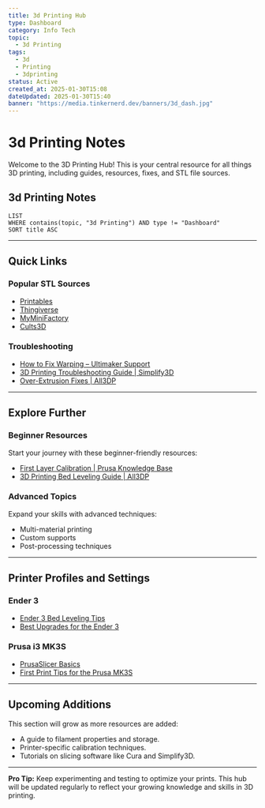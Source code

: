 ```yaml
---
title: 3d Printing Hub
type: Dashboard
category: Info Tech
topic:
  - 3d Printing
tags:
  - 3d
  - Printing
  - 3dprinting
status: Active
created_at: 2025-01-30T15:08
dateUpdated: 2025-01-30T15:40
banner: "https://media.tinkernerd.dev/banners/3d_dash.jpg"
---
```

# 3d Printing Notes
Welcome to the 3D Printing Hub! This is your central resource for all things 3D printing, including guides, resources, fixes, and STL file sources.

## 3d Printing Notes
```dataview
LIST
WHERE contains(topic, "3d Printing") AND type != "Dashboard"
SORT title ASC
```

---

## Quick Links

### Popular STL Sources
- [Printables](http://www.printables.com)
- [Thingiverse](https://www.thingiverse.com/)
- [MyMiniFactory](https://www.myminifactory.com/)
- [Cults3D](https://cults3d.com/)

### Troubleshooting
- [How to Fix Warping – Ultimaker Support](https://support.ultimaker.com/hc/en-us/articles/360012113239-How-to-fix-warping)
- [3D Printing Troubleshooting Guide | Simplify3D](https://www.simplify3d.com/support/print-quality-troubleshooting/)
- [Over-Extrusion Fixes | All3DP](https://all3dp.com/2/over-extrusion-3d-printing/)

---

## Explore Further

### Beginner Resources
Start your journey with these beginner-friendly resources:
- [First Layer Calibration | Prusa Knowledge Base](https://help.prusa3d.com/en/article/first-layer-calibration_112364)
- [3D Printing Bed Leveling Guide | All3DP](https://all3dp.com/2/3d-printer-bed-leveling-step-by-step-tutorial/)

### Advanced Topics
Expand your skills with advanced techniques:
- Multi-material printing
- Custom supports
- Post-processing techniques

---

## Printer Profiles and Settings

### Ender 3
- [Ender 3 Bed Leveling Tips](https://all3dp.com/2/ender-3-bed-leveling/)
- [Best Upgrades for the Ender 3](https://all3dp.com/2/ender-3-upgrades-and-improvements/)

### Prusa i3 MK3S
- [PrusaSlicer Basics](https://help.prusa3d.com/en/category/prusaslicer_204)
- [First Print Tips for the Prusa MK3S](https://all3dp.com/2/prusa-i3-mk3s-tips-for-3d-printing-success/)

---

## Upcoming Additions
This section will grow as more resources are added:
- A guide to filament properties and storage.
- Printer-specific calibration techniques.
- Tutorials on slicing software like Cura and Simplify3D.

---

**Pro Tip:** Keep experimenting and testing to optimize your prints. This hub will be updated regularly to reflect your growing knowledge and skills in 3D printing.
